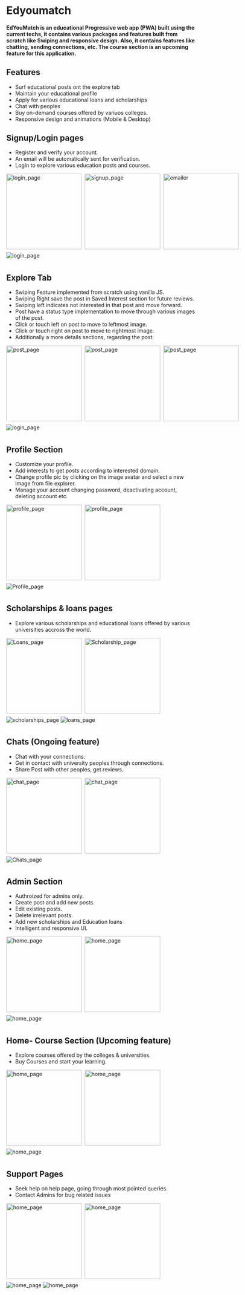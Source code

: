 # **Edyoumatch**

#### EdYouMatch is an educational Progressive web app (PWA) built using the current techs, it contains various packages and features built from scratch like Swiping and responsive design. Also, it contains features like chatting, sending connections, etc. The course section is an upcoming feature for this application.

## **Features**

- Surf educational posts ont the explore tab
- Maintain your educational profile
- Apply for various educational loans and scholarships
- Chat with peoples
- Buy on-demand courses offered by variuos colleges.
- Responsive design and animations (Mobile & Desktop)

## **Signup/Login pages**

- Register and verify your account.
- An email will be automatically sent for verification.
- Login to explore various education posts and courses.

<div style="display:flex; align-items:center;">
<img src="./assets/login.png" alt="login_page" width="200px" style="margin-right:0.5rem" />
<img src="./assets/signup.png" alt="signup_page" width="200px" style="margin-right:0.5rem" />
<img src="./assets/emailer.png" alt="emailer" width="200px" />
</div>
<img src="./assets/login.gif" alt="login_page" style="margin:0.5rem 0"/>

## **Explore Tab**

- Swiping Feature implemented from scratch using vanilla JS.
- Swiping Right save the post in Saved Interest section for future reviews.
- Swiping left indicates not interested in that post and move forward.
- Post have a status type implementation to move through various images of the post.
- Click or touch left on post to move to leftmost image.
- Click or touch right on post to move to rightmost image.
- Additionally a more details sections, regarding the post.

<div style="display:flex; align-items:center;">

<img src="./assets/post_not.png" alt="post_page" width="200px" style="margin-right:0.5rem" />
<img src="./assets/post_int.png" alt="post_page" width="200px" style="margin-right:0.5rem" />
<img src="./assets/more_details.png" alt="post_page" width="200px" />

</div>

<img src="./assets/explore.gif" alt="login_page" style="margin:0.5rem 0"/>

## **Profile Section**

- Customize your profile.
- Add interests to get posts according to interested domain.
- Change profile pic by clicking on the image avatar and select a new image from file explorer.
- Manage your account changing password, deactivating account, deleting account etc.

<div style="display:flex; align-items:center;">

<img src="./assets/profile_mob1.png" alt="profile_page" width="200px" style="margin-right:0.5rem" />
<img src="./assets/profile_mob2.png" alt="profile_page" width="200px" style="margin-right:0.5rem" />

</div>

<img src="./assets/Profile.png" alt="Profile_page" style="margin:0.5rem 0"/>

## **Scholarships & loans pages**

- Explore various scholarships and educational loans offered by various universities accross the world.

<div style="display:flex; align-items:center;">

<img src="./assets/loans_mob.png" alt="Loans_page" width="200px" style="margin-right:0.5rem" />
<img src="./assets/Scholarship_mob.png" alt="Scholarship_page" width="200px" style="margin-right:0.5rem" />

</div>

<img src="./assets/scholarship.png" alt="scholarships_page" style="margin-top:0.5rem"/>
<img src="./assets/loans.png" alt="loans_page" style="margin-bottom:0.5rem"/>

## **Chats (Ongoing feature)**

- Chat with your connections.
- Get in contact with university peoples through connections.
- Share Post with other peoples, get reviews.

<div style="display:flex; align-items:center;">
<img src="./assets/chat_mob1.png" alt="chat_page" width="200px" style="margin-right:0.5rem" />
<img src="./assets/chat_mob2.png" alt="chat_page" width="200px" style="margin-right:0.5rem" />
</div>

<img src="./assets/chats.png" alt="Chats_page" style="margin:0.5rem 0"/>

## **Admin Section**

- Authroized for admins only.
- Create post and add new posts.
- Edit existing posts.
- Delete irrelevant posts.
- Add new scholarships and Education loans
- Intelligent and responsive UI.

<div style="display:flex; align-items:center;">
<img src="./assets/Admin_mob1.png" alt="home_page" width="200px" style="margin-right:0.5rem" />
<img src="./assets/Admin_mob2.png" alt="home_page" width="200px" style="margin-right:0.5rem" />
</div>

<img src="./assets/Admin.png" alt="home_page" style="margin:0.5rem 0"/>

## **Home- Course Section (Upcoming feature)**

- Explore courses offered by the colleges & universities.
- Buy Courses and start your learning.

<div style="display:flex; align-items:center;">
<img src="./assets/home_mob1.png" alt="home_page" width="200px" style="margin-right:0.5rem" />
<img src="./assets/home_mob2.png" alt="home_page" width="200px" style="margin-right:0.5rem" />
</div>

<img src="./assets/home.png" alt="home_page" style="margin:0.5rem 0"/>

## **Support Pages**

- Seek help on help page, going through most pointed queries.
- Contact Admins for bug related issues

<div style="display:flex; align-items:center;">
<img src="./assets/contact_us_mob.png" alt="home_page" width="200px" style="margin-right:0.5rem" />
<img src="./assets/help_mob.png" alt="home_page" width="200px" style="margin-right:0.5rem" />
</div>

<img src="./assets/contact_us.png" alt="home_page" style="margin-top:0.5rem"/>
<img src="./assets/help.png" alt="home_page" style="margin-bottom:0.5rem"/>
